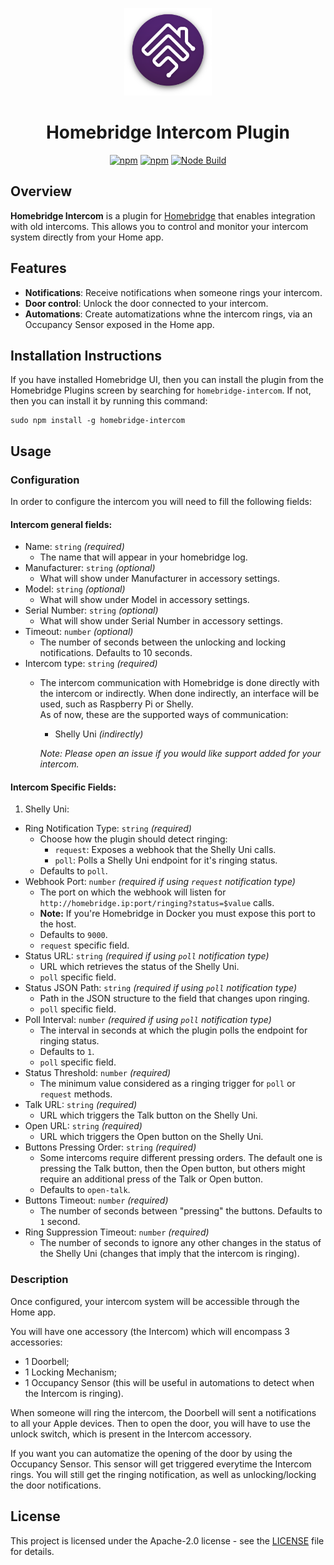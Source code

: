 <p align="center">
  <a href="https://homebridge.io"><img src="https://raw.githubusercontent.com/homebridge/branding/latest/logos/homebridge-color-round-stylized.png" height="140"></a>
</p>

<span align="center">

# Homebridge Intercom Plugin

[![npm](https://badgen.net/npm/v/homebridge-intercom)](https://www.npmjs.com/package/homebridge-intercom)
[![npm](https://badgen.net/npm/dt/homebridge-intercom?label=downloads)](https://www.npmjs.com/package/homebridge-intercom)
<a href="https://github.com/denisgabriel5/homebridge-intercom/actions/workflows/build.yml"><img title="Node Build" src="https://github.com/denisgabriel5/homebridge-intercom/actions/workflows/build.yml/badge.svg"></a>

</span>

## Overview

**Homebridge Intercom** is a plugin for [Homebridge](https://github.com/homebridge/homebridge) that enables integration with old intercoms. This allows you to control and monitor your intercom system directly from your Home app.

## Features

* **Notifications**: Receive notifications when someone rings your intercom.
* **Door control**: Unlock the door connected to your intercom.
* **Automations**: Create automatizations whne the intercom rings, via an Occupancy Sensor exposed in the Home app.

## Installation Instructions

If you have installed Homebridge UI, then you can install the plugin from the Homebridge Plugins screen by searching for `homebridge-intercom`. If not, then you can install it by running this command:

```
sudo npm install -g homebridge-intercom
```

## Usage

### Configuration

In order to configure the intercom you will need to fill the following fields:

#### Intercom general fields:

- Name: `string` _(required)_
    - The name that will appear in your homebridge log.
- Manufacturer: `string` _(optional)_
    - What will show under Manufacturer in accessory settings.
- Model: `string` _(optional)_
    - What will show under Model in accessory settings.
- Serial Number: `string` _(optional)_
    - What will show under Serial Number in accessory settings.
- Timeout: `number` _(optional)_
    - The number of seconds between the unlocking and locking notifications. Defaults to 10 seconds.
- Intercom type: `string` _(required)_
    - The intercom communication with Homebridge is done directly with the intercom or indirectly. When done indirectly, an interface will be used, such as Raspberry Pi or Shelly.  
    As of now, these are the supported ways of communication:
        - Shelly Uni _(indirectly)_

        _Note: Please open an issue if you would like support added for your intercom._

#### Intercom Specific Fields:

1. Shelly Uni:

- Ring Notification Type: `string` _(required)_
  - Choose how the plugin should detect ringing:
    - `request`: Exposes a webhook that the Shelly Uni calls.
    - `poll`: Polls a Shelly Uni endpoint for it's ringing status.
  - Defaults to `poll`.
- Webhook Port: `number` _(required if using `request` notification type)_
  - The port on which the webhook will listen for `http://homebridge.ip:port/ringing?status=$value` calls.
  - **Note:** If you're Homebridge in Docker you must expose this port to the host.
  - Defaults to `9000`.
  - `request` specific field.
- Status URL: `string` _(required if using `poll` notification type)_
  - URL which retrieves the status of the Shelly Uni.
  - `poll` specific field.
- Status JSON Path: `string` _(required if using `poll` notification type)_
  - Path in the JSON structure to the field that changes upon ringing.
  - `poll` specific field.
- Poll Interval: `number` _(required if using `poll` notification type)_
  - The interval in seconds at which the plugin polls the endpoint for ringing status.
  - Defaults to `1`.
  - `poll` specific field.
- Status Threshold: `number` _(required)_
  - The minimum value considered as a ringing trigger for `poll` or `request` methods.
- Talk URL: `string` _(required)_
  - URL which triggers the Talk button on the Shelly Uni.
- Open URL: `string` _(required)_
  - URL which triggers the Open button on the Shelly Uni.
- Buttons Pressing Order: `string` _(required)_
  - Some intercoms require different pressing orders. The default one is pressing the Talk button, then the Open button, but others might require an additional press of the Talk or Open button.
  - Defaults to `open-talk`.
- Buttons Timeout: `number` _(required)_
  - The number of seconds between "pressing" the buttons. Defaults to `1` second.
- Ring Suppression Timeout: `number` _(required)_
  - The number of seconds to ignore any other changes in the status of the Shelly Uni (changes that imply that the intercom is ringing).

### Description

Once configured, your intercom system will be accessible through the Home app. 

You will have one accessory (the Intercom) which will encompass 3 accessories:
- 1 Doorbell;
- 1 Locking Mechanism;
- 1 Occupancy Sensor (this will be useful in automations to detect when the Intercom is ringing).

When someone will ring the intercom, the Doorbell will sent a notifications to all your Apple devices. Then to open the door, you will have to use the unlock switch, which is present in the Intercom accessory.

If you want you can automatize the opening of the door by using the Occupancy Sensor. This sensor will get triggered everytime the Intercom rings. You will still get the ringing notification, as well as unlocking/locking the door notifications.

## License

This project is licensed under the Apache-2.0 license - see the [LICENSE](LICENSE) file for details.
